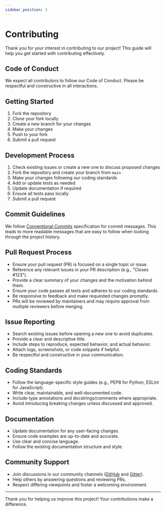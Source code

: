 ```yaml
---
sidebar_position: 3
---
```


# Contributing

Thank you for your interest in contributing to our project! This guide will help you get started with contributing effectively.

## Code of Conduct

We expect all contributors to follow our Code of Conduct. Please be respectful and constructive in all interactions.

## Getting Started

1. Fork the repository
2. Clone your fork locally
3. Create a new branch for your changes
4. Make your changes
5. Push to your fork
6. Submit a pull request

## Development Process

1. Check existing issues or create a new one to discuss proposed changes
2. Fork the repository and create your branch from `main`
3. Make your changes following our coding standards
4. Add or update tests as needed
5. Update documentation if required
6. Ensure all tests pass locally
7. Submit a pull request

## Commit Guidelines

We follow [Conventional Commits](https://www.conventionalcommits.org/) specification for commit messages. This leads to more readable messages that are easy to follow when looking through the project history.

## Pull Request Process

- Ensure your pull request (PR) is focused on a single topic or issue.
- Reference any relevant issues in your PR description (e.g., "Closes #123").
- Provide a clear summary of your changes and the motivation behind them.
- Ensure your code passes all tests and adheres to our coding standards.
- Be responsive to feedback and make requested changes promptly.
- PRs will be reviewed by maintainers and may require approval from multiple reviewers before merging.

## Issue Reporting

- Search existing issues before opening a new one to avoid duplicates.
- Provide a clear and descriptive title.
- Include steps to reproduce, expected behavior, and actual behavior.
- Attach logs, screenshots, or code snippets if helpful.
- Be respectful and constructive in your communication.

## Coding Standards

- Follow the language-specific style guides (e.g., PEP8 for Python, ESLint for JavaScript).
- Write clear, maintainable, and well-documented code.
- Include type annotations and docstrings/comments where appropriate.
- Avoid introducing breaking changes unless discussed and approved.

## Documentation

- Update documentation for any user-facing changes.
- Ensure code examples are up-to-date and accurate.
- Use clear and concise language.
- Follow the existing documentation structure and style.

## Community Support

- Join discussions in our community channels ([GitHub](https://github.com/forepath/obms/discussions) and [Gitter](https://matrix.to/#/#kublade:gitter.im)).
- Help others by answering questions and reviewing PRs.
- Respect differing viewpoints and foster a welcoming environment.

---

Thank you for helping us improve this project! Your contributions make a difference.
